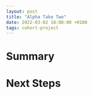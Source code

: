 ```yaml
---
layout: post
title: "Alpha Take Two"
date: 2022-03-02 18:00:00 +0100
tags: cohort-project
---
```


# Summary


# Next Steps
